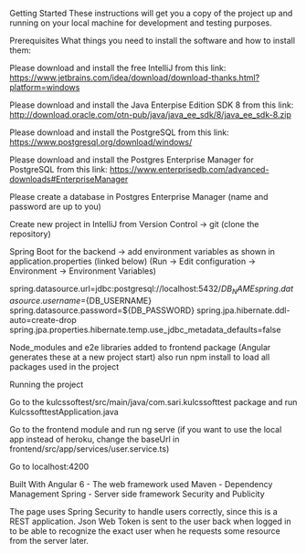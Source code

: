Getting Started
These instructions will get you a copy of the project up and running on your local machine for development and testing purposes.

Prerequisites
What things you need to install the software and how to install them:

Please download and install the free IntelliJ from this link: https://www.jetbrains.com/idea/download/download-thanks.html?platform=windows

Please download and install the Java Enterpise Edition SDK 8 from this link: http://download.oracle.com/otn-pub/java/java_ee_sdk/8/java_ee_sdk-8.zip

Please download and install the PostgreSQL from this link: https://www.postgresql.org/download/windows/

Please download and install the Postgres Enterprise Manager for PostgreSQL from this link: https://www.enterprisedb.com/advanced-downloads#EnterpriseManager

Please create a database in Postgres Enterprise Manager (name and password are up to you)

Create new project in IntelliJ from Version Control -> git (clone the repository)

Spring Boot for the backend -> add environment variables as shown in application.properties (linked below)
(Run -> Edit configuration -> Environment -> Environment Variables)


spring.datasource.url=jdbc:postgresql://localhost:5432/${DB_NAME}
spring.datasource.username=${DB_USERNAME}
spring.datasource.password=${DB_PASSWORD}
spring.jpa.hibernate.ddl-auto=create-drop
spring.jpa.properties.hibernate.temp.use_jdbc_metadata_defaults=false

Node_modules and e2e libraries added to frontend package (Angular generates these at a new project start)
also run npm install to load all packages used in the project

Running the project

Go to the kulcssoftest/src/main/java/com.sari.kulcssofttest package and run KulcssofttestApplication.java

Go to the frontend module and run ng serve
(if you want to use the local app instead of heroku, change the baseUrl in 
frontend/src/app/services/user.service.ts)

Go to localhost:4200

Built With
Angular 6 - The web framework used
Maven - Dependency Management
Spring - Server side framework
Security and Publicity

The page uses Spring Security to handle users correctly, since this is a REST application. 
Json Web Token is sent to the user back when logged in to be able to recognize the exact user 
when he requests some resource from the server later.
